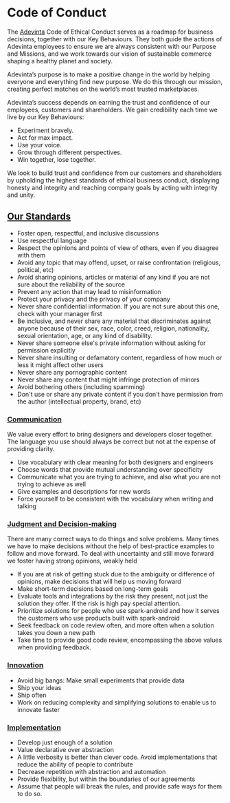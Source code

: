 # Code of Conduct

The [Adevinta](https://www.adevinta.com/) Code of Ethical Conduct serves as a roadmap for business decisions, together with our Key Behaviours. They both guide the actions of Adevinta employees to ensure we are always consistent with our Purpose and Missions, and we work towards our vision of sustainable commerce shaping a healthy planet and society.

Adevinta’s purpose is to make a positive change in the world by helping everyone and everything find new purpose. We do this through our mission, creating perfect matches on the world’s most trusted marketplaces.

Adevinta’s success depends on earning the trust and confidence of our employees, customers and shareholders. We gain credibility each time we live by our Key Behaviours:

- Experiment bravely.
- Act for max impact.
- Use your voice.
- Grow through different perspectives.
- Win together, lose together.

We look to build trust and confidence from our customers and shareholders by upholding the highest standards of ethical business conduct, displaying honesty and integrity and reaching company goals by acting with integrity and unity.

## [Our Standards](https://zeroheight.com/2c2e9ba82/p/4614f7-code-of-conduct)

- Foster open, respectful, and inclusive discussions
- Use respectful language
- Respect the opinions and points of view of others, even if you disagree with them
- Avoid any topic that may offend, upset, or raise confrontation (religious, political, etc)
- Avoid sharing opinions, articles or material of any kind if you are not sure about the reliability of the source
- Prevent any action that may lead to misinformation
- Protect your privacy and the privacy of your company
- Never share confidential information. If you are not sure about this one, check with your manager first
- Be inclusive, and never share any material that discriminates against anyone because of their sex, race, color, creed, religion, nationality, sexual orientation, age, or any kind of disability.
- Never share someone else's private information without asking for permission explicitly
- Never share insulting or defamatory content, regardless of how much or less it might affect other users
- Never share any pornographic content
- Never share any content that might infringe protection of minors
- Avoid bothering others (including spamming)
- Don't use or share any private content if you don't have permission from the author (intellectual property, brand, etc)

### [Communication](https://zeroheight.com/2c2e9ba82/p/77af7e-comunication)

We value every effort to bring designers and developers closer together. The language you use should always be correct but not at the expense of providing clarity.

- Use vocabulary with clear meaning for both designers and engineers
- Choose words that provide mutual understanding over specificity
- Communicate what you are trying to achieve, and also what you are not trying to achieve as well
- Give examples and descriptions for new words
- Force yourself to be consistent with the vocabulary when writing and talking

### [Judgment and Decision-making](https://zeroheight.com/2c2e9ba82/p/177da9-judgment-and-decision-making)

There are many correct ways to do things and solve problems. Many times we have to make decisions without the help of best-practice examples to follow and move forward. To deal with uncertainty and still move forward we foster having strong opinions, weakly held

- If you are at risk of getting stuck due to the ambiguity or difference of opinions, make decisions that will help us moving forward
- Make short-term decisions based on long-term goals
- Evaluate tools and integrations by the risk they present, not just the solution they offer. If the risk is high pay special attention.
- Prioritize solutions for people who use spark-android and how it serves the customers who use products built with spark-android
- Seek feedback on code review often, and more often when a solution takes you down a new path
- Take time to provide good code review, encompassing the above values when providing feedback.

### [Innovation](https://zeroheight.com/2c2e9ba82/p/255e7f-innovation)

- Avoid big bangs: Make small experiments that provide data
- Ship your ideas
- Ship often
- Work on reducing complexity and simplifying solutions to enable us to innovate faster

### [Implementation](https://zeroheight.com/2c2e9ba82/p/85d5e7-implementation)

- Develop just enough of a solution
- Value declarative over abstraction
- A little verbosity is better than clever code. Avoid implementations that reduce the ability of people to contribute
- Decrease repetition with abstraction and automation
- Provide flexibility, but within the boundaries of our agreements
- Assume that people will break the rules, and provide safe ways for them to do so.